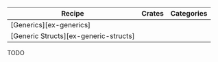 | Recipe | Crates | Categories |
|--------|--------|------------|
| [Generics][ex-generics] |  |  |
| [Generic Structs][ex-generic-structs] |  |  |

<div class="hidden">
TODO
</div>
